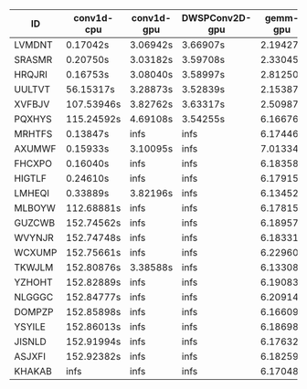 |ID|conv1d-cpu|conv1d-gpu|DWSPConv2D-gpu|gemm-gpu|avg|
|-|-|-|-|-|-|
|LVMDNT|0.17042s|3.06942s|3.66907s|2.19427s|2.27580s|
|SRASMR|0.20750s|3.03182s|3.59708s|2.33045s|2.29171s|
|HRQJRI|0.16753s|3.08040s|3.58997s|2.81250s|2.41260s|
|UULTVT|56.15317s|3.28873s|3.52839s|2.15387s|16.28104s|
|XVFBJV|107.53946s|3.82762s|3.63317s|2.50987s|29.37753s|
|PQXHYS|115.24592s|4.69108s|3.54255s|6.16676s|32.41158s|
|MRHTFS|0.13847s|infs|infs|6.17446s|infs|
|AXUMWF|0.15933s|3.10095s|infs|7.01334s|infs|
|FHCXPO|0.16040s|infs|infs|6.18358s|infs|
|HIGTLF|0.24610s|infs|infs|6.17915s|infs|
|LMHEQI|0.33889s|3.82196s|infs|6.13452s|infs|
|MLBOYW|112.68881s|infs|infs|6.17815s|infs|
|GUZCWB|152.74562s|infs|infs|6.18957s|infs|
|WVYNJR|152.74748s|infs|infs|6.18331s|infs|
|WCXUMP|152.75661s|infs|infs|6.22960s|infs|
|TKWJLM|152.80876s|3.38588s|infs|6.13308s|infs|
|YZHOHT|152.82889s|infs|infs|6.19083s|infs|
|NLGGGC|152.84777s|infs|infs|6.20914s|infs|
|DOMPZP|152.85898s|infs|infs|6.16609s|infs|
|YSYILE|152.86013s|infs|infs|6.18698s|infs|
|JISNLD|152.91994s|infs|infs|6.17632s|infs|
|ASJXFI|152.92382s|infs|infs|6.18259s|infs|
|KHAKAB|infs|infs|infs|6.17048s|infs|
